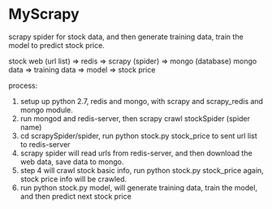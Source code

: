 # MyScrapy
scrapy spider for stock data, and then generate training data, train the model to predict stock price.


stock web (url list) => redis => scrapy (spider) => mongo (database)
mongo data => training data => model => stock price

process:
1. setup up python 2.7, redis and mongo, with scrapy and scrapy_redis and mongo module.
2. run mongod and redis-server, then scrapy crawl stockSpider (spider name)
3. cd scrapySpider/spider, run python stock.py stock_price to sent url list to redis-server
4. scrapy spider will read urls from redis-server, and then download the web data, save data to mongo.
5. step 4 will crawl stock basic info, run python stock.py stock_price again, stock price info will be crawled.
6. run python stock.py model, will generate training data, train the model, and then predict next stock price 


